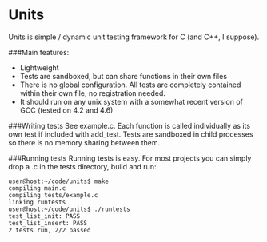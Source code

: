 Units
=====

Units is simple / dynamic unit testing framework for C (and C++, I suppose). 

###Main features:
- Lightweight
- Tests are sandboxed, but can share functions in their own files
- There is no global configuration. All tests are completely contained within their own file, no registration needed.
- It should run on any unix system with a somewhat recent version of GCC (tested on 4.2 and 4.6)

###Writing tests
See example.c. Each function is called individually as its own test if included with add_test. Tests are sandboxed in
child processes so there is no memory sharing between them.

###Running tests
Running tests is easy. For most projects you can simply drop a .c in the tests directory, build and run:

	user@host:~/code/units$ make
	compiling main.c
	compiling tests/example.c
	linking runtests
	user@host:~/code/units$ ./runtests 
	test_list_init: PASS
	test_list_insert: PASS
	2 tests run, 2/2 passed
